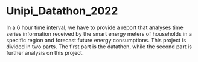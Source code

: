# Unipi_Datathon_2022
In a 6 hour time interval, we have to provide a report that analyses time series information received by the smart energy meters of households in a specific region and forecast future energy consumptions. This project is divided in two parts. The first part is the datathon, while the second part is further analysis on this project.
